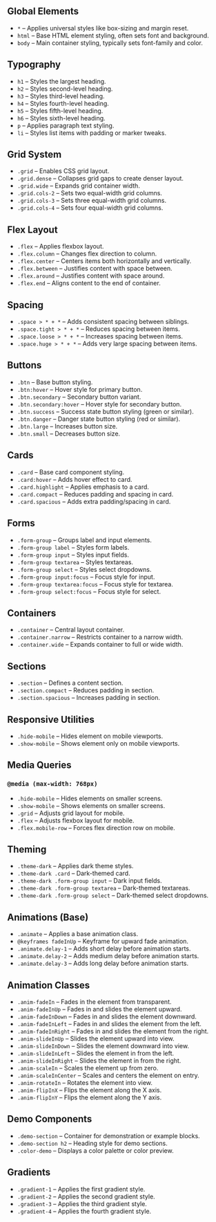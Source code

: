 ## Global Elements

-  `*` – Applies universal styles like box-sizing and margin reset.
-  `html` – Base HTML element styling, often sets font and background.
-  `body` – Main container styling, typically sets font-family and color.

## Typography

-  `h1` – Styles the largest heading.
-  `h2` – Styles second-level heading.
-  `h3` – Styles third-level heading.
-  `h4` – Styles fourth-level heading.
-  `h5` – Styles fifth-level heading.
-  `h6` – Styles sixth-level heading.
-  `p` – Applies paragraph text styling.
-  `li` – Styles list items with padding or marker tweaks.

## Grid System

-  `.grid` – Enables CSS grid layout.
-  `.grid.dense` – Collapses grid gaps to create denser layout.
-  `.grid.wide` – Expands grid container width.
-  `.grid.cols-2` – Sets two equal-width grid columns.
-  `.grid.cols-3` – Sets three equal-width grid columns.
-  `.grid.cols-4` – Sets four equal-width grid columns.

## Flex Layout

-  `.flex` – Applies flexbox layout.
-  `.flex.column` – Changes flex direction to column.
-  `.flex.center` – Centers items both horizontally and vertically.
-  `.flex.between` – Justifies content with space between.
-  `.flex.around` – Justifies content with space around.
-  `.flex.end` – Aligns content to the end of container.

## Spacing

-  `.space > * + *` – Adds consistent spacing between siblings.
-  `.space.tight > * + *` – Reduces spacing between items.
-  `.space.loose > * + *` – Increases spacing between items.
-  `.space.huge > * + *` – Adds very large spacing between items.

## Buttons

-  `.btn` – Base button styling.
-  `.btn:hover` – Hover style for primary button.
-  `.btn.secondary` – Secondary button variant.
-  `.btn.secondary:hover` – Hover style for secondary button.
-  `.btn.success` – Success state button styling (green or similar).
-  `.btn.danger` – Danger state button styling (red or similar).
-  `.btn.large` – Increases button size.
-  `.btn.small` – Decreases button size.

## Cards

-  `.card` – Base card component styling.
-  `.card:hover` – Adds hover effect to card.
-  `.card.highlight` – Applies emphasis to a card.
-  `.card.compact` – Reduces padding and spacing in card.
-  `.card.spacious` – Adds extra padding/spacing in card.

## Forms

-  `.form-group` – Groups label and input elements.
-  `.form-group label` – Styles form labels.
-  `.form-group input` – Styles input fields.
-  `.form-group textarea` – Styles textareas.
-  `.form-group select` – Styles select dropdowns.
-  `.form-group input:focus` – Focus style for input.
-  `.form-group textarea:focus` – Focus style for textarea.
-  `.form-group select:focus` – Focus style for select.

## Containers

-  `.container` – Central layout container.
-  `.container.narrow` – Restricts container to a narrow width.
-  `.container.wide` – Expands container to full or wide width.

## Sections

-  `.section` – Defines a content section.
-  `.section.compact` – Reduces padding in section.
-  `.section.spacious` – Increases padding in section.

## Responsive Utilities

-  `.hide-mobile` – Hides element on mobile viewports.
-  `.show-mobile` – Shows element only on mobile viewports.

## Media Queries

### `@media (max-width: 768px)`

-  `.hide-mobile` – Hides elements on smaller screens.
-  `.show-mobile` – Shows elements on smaller screens.
-  `.grid` – Adjusts grid layout for mobile.
-  `.flex` – Adjusts flexbox layout for mobile.
-  `.flex.mobile-row` – Forces flex direction row on mobile.

## Theming

-  `.theme-dark` – Applies dark theme styles.
-  `.theme-dark .card` – Dark-themed card.
-  `.theme-dark .form-group input` – Dark input fields.
-  `.theme-dark .form-group textarea` – Dark-themed textareas.
-  `.theme-dark .form-group select` – Dark-themed select dropdowns.

## Animations (Base)

-  `.animate` – Applies a base animation class.
-  `@keyframes fadeInUp` – Keyframe for upward fade animation.
-  `.animate.delay-1` – Adds short delay before animation starts.
-  `.animate.delay-2` – Adds medium delay before animation starts.
-  `.animate.delay-3` – Adds long delay before animation starts.

## Animation Classes

-  `.anim-fadeIn` – Fades in the element from transparent.
-  `.anim-fadeInUp` – Fades in and slides the element upward.
-  `.anim-fadeInDown` – Fades in and slides the element downward.
-  `.anim-fadeInLeft` – Fades in and slides the element from the left.
-  `.anim-fadeInRight` – Fades in and slides the element from the right.
-  `.anim-slideInUp` – Slides the element upward into view.
-  `.anim-slideInDown` – Slides the element downward into view.
-  `.anim-slideInLeft` – Slides the element in from the left.
-  `.anim-slideInRight` – Slides the element in from the right.
-  `.anim-scaleIn` – Scales the element up from zero.
-  `.anim-scaleInCenter` – Scales and centers the element on entry.
-  `.anim-rotateIn` – Rotates the element into view.
-  `.anim-flipInX` – Flips the element along the X axis.
-  `.anim-flipInY` – Flips the element along the Y axis.

## Demo Components

-  `.demo-section` – Container for demonstration or example blocks.
-  `.demo-section h2` – Heading style for demo sections.
-  `.color-demo` – Displays a color palette or color preview.

## Gradients

-  `.gradient-1` – Applies the first gradient style.
-  `.gradient-2` – Applies the second gradient style.
-  `.gradient-3` – Applies the third gradient style.
-  `.gradient-4` – Applies the fourth gradient style.
